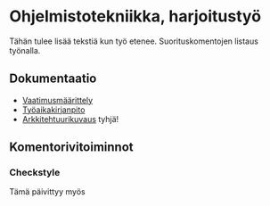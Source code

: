 # **Ohjelmistotekniikka, harjoitustyö**
Tähän tulee lisää tekstiä kun työ etenee.
Suorituskomentojen listaus työnalla.

## Dokumentaatio

* [Vaatimusmäärittely](https://github.com/repemi/ot-harjoitustyo/blob/master/dokumentaatio/vaatimusmaarittely.md)
* [Työaikakirjanpito](https://github.com/repemi/ot-harjoitustyo/blob/master/dokumentaatio/tyoaikakirjanpito.md)
* [Arkkitehtuurikuvaus](https://github.com/repemi/ot-harjoitustyo/blob/master/dokumentaatio/arkkitehtuuri.md) tyhjä!

## Komentorivitoiminnot

### Checkstyle

 Tämä päivittyy myös
